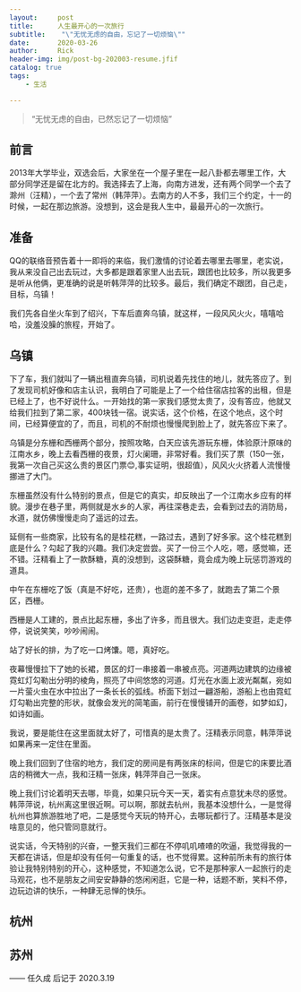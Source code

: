 ```yaml
---
layout:     post
title:      人生最开心的一次旅行
subtitle:    "\"无忧无虑的自由，忘记了一切烦恼\""
date:       2020-03-26
author:     Rick
header-img: img/post-bg-202003-resume.jfif
catalog: true
tags:
    - 生活

---
```


> “无忧无虑的自由，已然忘记了一切烦恼”

## 前言

2013年大学毕业，双选会后，大家坐在一个屋子里在一起八卦都去哪里工作，大部分同学还是留在北方的。我选择去了上海，向南方进发，还有两个同学一个去了滁州（汪精），一个去了常州（韩萍萍）。去南方的人不多，我们三个约定，十一的时候，一起在那边旅游。没想到，这会是我人生中，最最开心的一次旅行。

## 准备

QQ的联络音预告着十一即将的来临，我们激情的讨论着去哪里去哪里，老实说，我从来没自己出去玩过，大多都是跟着家里人出去玩，跟团也比较多，所以我更多是听从他俩，更准确的说是听韩萍萍的比较多。最后，我们确定不跟团，自己走，目标，乌镇！

我们先各自坐火车到了绍兴，下车后直奔乌镇，就这样，一段风风火火，嘻嘻哈哈，没羞没臊的旅程，开始了。

## 乌镇

下了车，我们就叫了一辆出租直奔乌镇，司机说着先找住的地儿，就先答应了。到了发现司机好像和店主认识，我明白了可能是上了一个给住宿店拉客的出租，但是已经上了，也不好说什么。一开始找的第一家我们感觉太贵了，没有答应，他就又给我们拉到了第二家，400块钱一宿。说实话，这个价格，在这个地点，这个时间，已经算便宜的了，而且，司机的不耐烦也慢慢爬到脸上了，就先答应下来了。

乌镇是分东栅和西栅两个部分，按照攻略，白天应该先游玩东栅，体验原汁原味的江南水乡，晚上去看西栅的夜景，灯火阑珊，非常好看。我们买了票（150一张，我第一次自己买这么贵的景区门票:blush:,事实证明，很超值），风风火火挤着人流慢慢挪进了大门。

东栅虽然没有什么特别的景点，但是它的真实，却反映出了一个江南水乡应有的样貌。漫步在巷子里，两侧就是水乡的人家，再往深巷走去，会看到过去的消防局，水道，就仿佛慢慢走向了遥远的过去。

延侧有一些商家，比较有名的是桂花糕，一路过去，遇到了好多家。这个桂花糕到底是什么？勾起了我的兴趣。我们决定尝尝。买了一份三个人吃，嗯，感觉嘛，还不错。汪精看上了一款酥糖，真的没想到，这袋酥糖，竟会成为晚上玩惩罚游戏的道具。



中午在东栅吃了饭（真是不好吃，还贵），也逛的差不多了，就跑去了第二个景区，西栅。

西栅是人工建的，景点比起东栅，多出了许多，而且很大。我们边走变逛，走走停停，说说笑笑，吵吵闹闹。



站了好长的排，为了吃一口烤馕。嗯，真好吃。



夜幕慢慢拉下了她的长裙，景区的灯一串接着一串被点亮。河道两边建筑的边缘被霓虹灯勾勒出分明的棱角，照亮了中间悠悠的河道。灯光在水面上波光粼粼，宛如一片萤火虫在水中拉出了一条长长的弧线。桥面下划过一翩游船，游船上也由霓虹灯勾勒出完整的形状，就像会发光的简笔画，前行在慢慢铺开的画卷，如梦如幻，如诗如画。



我说，要是能住在这里面就太好了，可惜真的是太贵了。汪精表示同意，韩萍萍说如果再来一定住在里面。



晚上我们回到了住宿的地方，我们定的房间是有两张床的标间，但是它的床要比酒店的稍微大一点，我和汪精一张床，韩萍萍自己一张床。

晚上我们讨论着明天去哪，毕竟，如果只玩今天一天，着实有点意犹未尽的感觉。韩萍萍说，杭州离这里很近啊。可以啊，那就去杭州，我基本没想什么，一是觉得杭州也算旅游胜地了吧，二是感觉今天玩的特开心，去哪玩都行了。汪精基本是没啥意见的，他只管同意就行。

说实话，今天特别的兴奋，一整天我们三都在不停叽叽喳喳的吹逼，我觉得我的一天都在讲话，但是却没有任何一句重复的话，也不觉得累。这种前所未有的旅行体验让我特别特别的开心，这种感觉，不知道怎么说，它不是那种家人一起旅行的走马观花，也不是朋友之间安安静静的悠闲闲逛，它是一种，话题不断，笑料不停，边玩边讲的快乐，一种肆无忌惮的快乐。



## 杭州

## 苏州

—— 任久成 后记于 2020.3.19